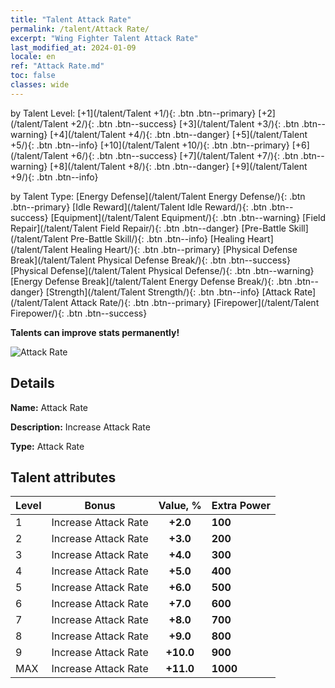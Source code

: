 ```yaml
---
title: "Talent Attack Rate"
permalink: /talent/Attack Rate/
excerpt: "Wing Fighter Talent Attack Rate"
last_modified_at: 2024-01-09
locale: en
ref: "Attack Rate.md"
toc: false
classes: wide
---
```




  by Talent Level:  [+1](/talent/Talent +1/){: .btn .btn--primary}   [+2](/talent/Talent +2/){: .btn .btn--success}   [+3](/talent/Talent +3/){: .btn .btn--warning}   [+4](/talent/Talent +4/){: .btn .btn--danger}   [+5](/talent/Talent +5/){: .btn .btn--info}   [+10](/talent/Talent +10/){: .btn .btn--primary}   [+6](/talent/Talent +6/){: .btn .btn--success}   [+7](/talent/Talent +7/){: .btn .btn--warning}   [+8](/talent/Talent +8/){: .btn .btn--danger}   [+9](/talent/Talent +9/){: .btn .btn--info} 

  by Talent Type:  [Energy Defense](/talent/Talent Energy Defense/){: .btn .btn--primary}   [Idle Reward](/talent/Talent Idle Reward/){: .btn .btn--success}   [Equipment](/talent/Talent Equipment/){: .btn .btn--warning}   [Field Repair](/talent/Talent Field Repair/){: .btn .btn--danger}   [Pre-Battle Skill](/talent/Talent Pre-Battle Skill/){: .btn .btn--info}   [Healing Heart](/talent/Talent Healing Heart/){: .btn .btn--primary}   [Physical Defense Break](/talent/Talent Physical Defense Break/){: .btn .btn--success}   [Physical Defense](/talent/Talent Physical Defense/){: .btn .btn--warning}   [Energy Defense Break](/talent/Talent Energy Defense Break/){: .btn .btn--danger}   [Strength](/talent/Talent Strength/){: .btn .btn--info}   [Attack Rate](/talent/Talent Attack Rate/){: .btn .btn--primary}   [Firepower](/talent/Talent Firepower/){: .btn .btn--success} 

  **Talents can improve stats permanently!**

 ![Attack Rate](/images/talent/Talent_4.png)

## Details

 **Name:** Attack Rate 

 **Description:** Increase Attack Rate 

 **Type:** Attack Rate 

## Talent attributes

  |  Level |     Bonus     |   Value, %   | Extra Power |
  |:-------|:-------------:|:---------:|:---------|
  | 1  | Increase Attack Rate  | **+2.0**  | **100** |
  | 2  | Increase Attack Rate  | **+3.0**  | **200** |
  | 3  | Increase Attack Rate  | **+4.0**  | **300** |
  | 4  | Increase Attack Rate  | **+5.0**  | **400** |
  | 5  | Increase Attack Rate  | **+6.0**  | **500** |
  | 6  | Increase Attack Rate  | **+7.0**  | **600** |
  | 7  | Increase Attack Rate  | **+8.0**  | **700** |
  | 8  | Increase Attack Rate  | **+9.0**  | **800** |
  | 9  | Increase Attack Rate  | **+10.0**  | **900** |
  | MAX  | Increase Attack Rate  | **+11.0**  | **1000** |

